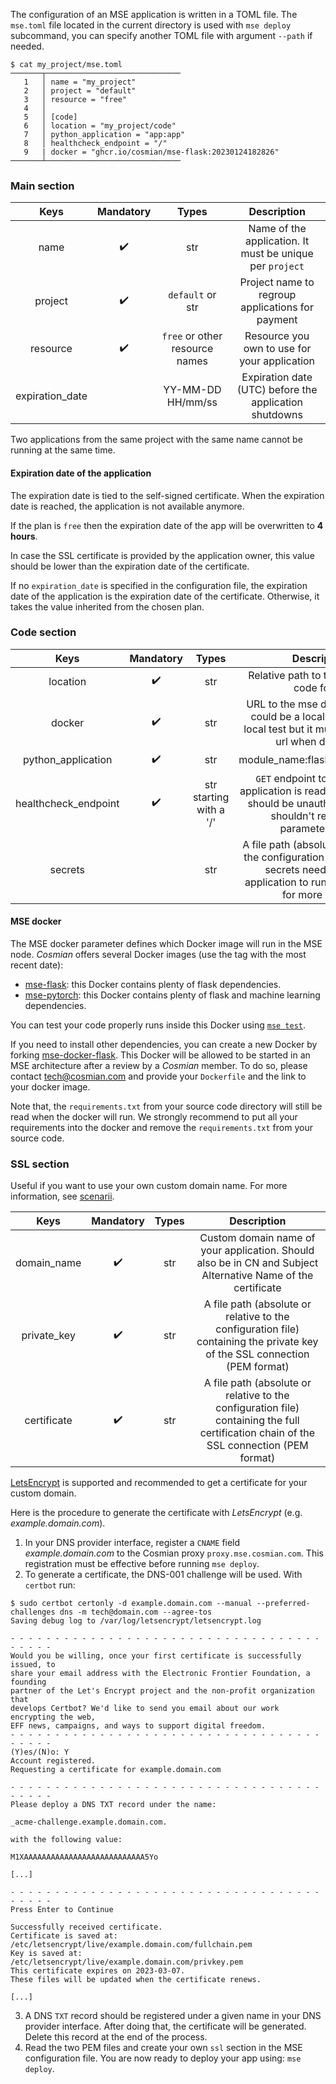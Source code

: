 The configuration of an MSE application is written in a TOML file.
The `mse.toml` file located in the current directory is used with `mse deploy` subcommand, you can specify another TOML file with argument `--path` if needed.

```{.bash}
$ cat my_project/mse.toml
───────┬──────────────────────────────
   1   │ name = "my_project"
   2   │ project = "default"
   3   │ resource = "free"
   4   │
   5   │ [code]
   6   │ location = "my_project/code"
   7   │ python_application = "app:app"
   8   │ healthcheck_endpoint = "/"
   9   | docker = "ghcr.io/cosmian/mse-flask:20230124182826"
───────┴──────────────────────────────
```

### Main section

|      Keys       | Mandatory |             Types              |                       Description                        |
| :-------------: | :-------: | :----------------------------: | :------------------------------------------------------: |
|      name       |     ✔️     |              str               | Name of the application. It must be unique per `project` |
|     project     |     ✔️     |        `default` or str        |     Project name to regroup applications for payment     |
|    resource     |     ✔️     | `free` or other resource names |       Resource you own to use for your application       |
| expiration_date |           |       YY-MM-DD HH/mm/ss        |  Expiration date (UTC) before the application shutdowns  |


Two applications from the same project with the same name cannot be running at the same time.

#### Expiration date of the application

The expiration date is tied to the self-signed certificate. When the expiration date is reached, the application is not available anymore.

If the plan is `free` then the expiration date of the app will be overwritten to **4 hours**.

In case the SSL certificate is provided by the application owner, this value should be lower than the expiration date of the certificate.

If no `expiration_date` is specified in the configuration file, the expiration date of the application is the expiration date of the certificate.
Otherwise, it takes the value inherited from the chosen plan.

### Code section

|         Keys         | Mandatory |          Types          |                                                                            Description                                                                            |
| :------------------: | :-------: | :---------------------: | :---------------------------------------------------------------------------------------------------------------------------------------------------------------: |
|       location       |     ✔️     |           str           |                                                           Relative path to the application code folder                                                            |
|        docker        |     ✔️     |           str           |                       URL to the mse docker to run. It could be a local docker to run local test but it must be a remote url when deploying                       |
|  python_application  |     ✔️     |           str           |                                                                  module_name:flask_variable_name                                                                  |
| healthcheck_endpoint |     ✔️     | str starting with a '/' |              `GET` endpoint to check if the application is ready. This endpoint should be unauthenticated and shouldn't require any parameters/data.              |
|       secrets        |           |           str           | A file path (absolute or relative to the configuration file) containing secrets needed by your application to run. See [this page](develop.md) for more  details. |

#### MSE docker

The MSE docker parameter defines which Docker image will run in the MSE node. *Cosmian* offers several Docker images (use the tag with the most recent date):

- [mse-flask](https://github.com/Cosmian/mse-docker-flask/pkgs/container/mse-flask): this Docker contains plenty of flask dependencies.
- [mse-pytorch](https://github.com/Cosmian/mse-docker-pytorch/pkgs/container/mse-pytorch): this Docker contains plenty of flask and machine learning dependencies.

You can test your code properly runs inside this Docker using [`mse test`](subcommand/test.md).

If you need to install other dependencies, you can create a new Docker by forking [mse-docker-flask](https://github.com/Cosmian/mse-docker-flask).
This Docker will be allowed to be started in an MSE architecture after a review by a *Cosmian* member. To do so, please contact tech@cosmian.com and provide your `Dockerfile` and the link to your docker image.

Note that, the `requirements.txt` from your source code directory will still be read when the docker will run. We strongly recommend to put all your requirements into the docker and remove the `requirements.txt` from your source code.


### SSL section

Useful if you want to use your own custom domain name.
For more information, see [scenarii](scenarios.md).

|    Keys     | Mandatory | Types |                                                               Description                                                               |
| :---------: | :-------: | :---: | :-------------------------------------------------------------------------------------------------------------------------------------: |
| domain_name |     ✔️     |  str  |              Custom domain name of your application. Should also be in CN and Subject Alternative Name of the certificate               |
| private_key |     ✔️     |  str  |       A file path (absolute or relative to the configuration file) containing the private key of the SSL connection (PEM format)        |
| certificate |     ✔️     |  str  | A file path (absolute or relative to the configuration file) containing the full certification chain of the SSL connection (PEM format) |

[LetsEncrypt](https://letsencrypt.org/getting-started/) is supported and recommended to get a certificate for your custom domain.

Here is the procedure to generate the certificate with *LetsEncrypt* (e.g. *example.domain.com*).

1. In your DNS provider interface, register a `CNAME` field *example.domain.com* to the Cosmian proxy `proxy.mse.cosmian.com`. This registration must be effective before running `mse deploy`.
2. To generate a certificate, the DNS-001 challenge will be used. With `certbot` run:
```{.console}
$ sudo certbot certonly -d example.domain.com --manual --preferred-challenges dns -m tech@domain.com --agree-tos
Saving debug log to /var/log/letsencrypt/letsencrypt.log

- - - - - - - - - - - - - - - - - - - - - - - - - - - - - - - - - - - - - - - -
Would you be willing, once your first certificate is successfully issued, to
share your email address with the Electronic Frontier Foundation, a founding
partner of the Let's Encrypt project and the non-profit organization that
develops Certbot? We'd like to send you email about our work encrypting the web,
EFF news, campaigns, and ways to support digital freedom.
- - - - - - - - - - - - - - - - - - - - - - - - - - - - - - - - - - - - - - - -
(Y)es/(N)o: Y
Account registered.
Requesting a certificate for example.domain.com

- - - - - - - - - - - - - - - - - - - - - - - - - - - - - - - - - - - - - - - -
Please deploy a DNS TXT record under the name:

_acme-challenge.example.domain.com.

with the following value:

M1XAAAAAAAAAAAAAAAAAAAAAAAAAAA5Yo

[...]

- - - - - - - - - - - - - - - - - - - - - - - - - - - - - - - - - - - - - - - -
Press Enter to Continue

Successfully received certificate.
Certificate is saved at: /etc/letsencrypt/live/example.domain.com/fullchain.pem
Key is saved at:         /etc/letsencrypt/live/example.domain.com/privkey.pem
This certificate expires on 2023-03-07.
These files will be updated when the certificate renews.

[...]
```

3. A DNS `TXT` record should be registered under a given name in your DNS provider interface. After doing that, the certificate will be generated. Delete this record at the end of the process.
4. Read the two PEM files and create your own `ssl` section in the MSE configuration file. You are now ready to deploy your app using: `mse deploy`.
